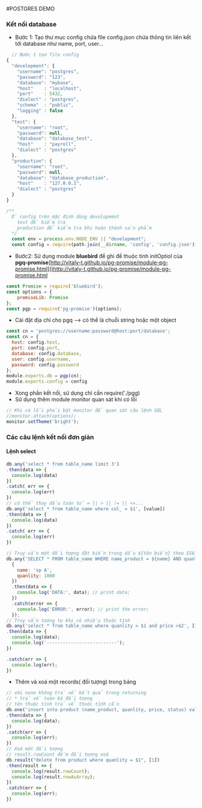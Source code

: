 #POSTGRES DEMO

### Kết nối database
* Bước 1: Tạo thư mục config chứa file config.json chứa thông tin liên kết tới database như name, port, user...
```js
  // Bước 1 tạo file config
{
  "development": {
    "username": "postgres",
    "password": "123",
    "database": "mybase",
    "host"    : "localhost",
    "port"    : 5432,
    "dialect" : "postgres",
    "schema"  : "public",
    "logging" : false
  },
  "test": {
    "username": "root",
    "password": null,
    "database": "database_test",
    "host"    : "payroll",
    "dialect" : "postgres"
  },
  "production": {
    "username": "root",
    "password": null,
    "database": "database_production",
    "host"    : "127.0.0.1",
    "dialect" : "postgres"
  }
}
```

```js
/** 
  Ở config trên mặc định dùng devolopment 
    test để kiểm tra 
    production để kiểm tra khi hoàn thành sản phẩm
  */
  const env = process.env.NODE_ENV || "development";
  const config = require(path.join(__dirname, 'config', 'config.json'))[env];

```
* Bước2: Sử dụng module **bluebird** để ghi đề thuộc tính initOptiol của **pgq-promise**[http://vitaly-t.github.io/pg-promise/module-pg-promise.html]()http://vitaly-t.github.io/pg-promise/module-pg-promise.html
```js
const Promise = require('bluebird');
const options = {
    promiseLib: Promise
};
const pgp = require('pg-promise')(options);
```
* Cài đặt địa chỉ cho pgq --> có thể là chuỗi string hoặc một object
```js
const cn = 'postgres://username:password@host:port/database';
const cn = {
  host: config.host,
  port: config.port,
  database: config.database,
  user: config.username,
  password: config.password
};
module.exports.db = pgp(cn);
module.exports.config = config
```
* Xong phần kết nối, sử dụng chỉ cần require('./pgg)
* Sử dụng thêm module monitor quan sát khi có lỗi

```js
// Khi có lỗi phải bật monitor để quan sát câu lệnh SQL
//monitor.attach(options);
monitor.setTheme('bright');

```

### Các câu lệnh kết nối đơn giản
#### Lệnh select 
```js
db.any('select * from table_name limit 3')
.then(data => {
  console.log(data)
})
.catch( err => {
  console.log(err)
})
// có thể thay dấu toán tử = || > || != || <>...
db.any('select * from table_name where col_ = $1', [value])
.then(data => {
  console.log(data)
})
.catch( err => {
  console.log(err)
})

// Truy vấn một đối tượng đặt biến trong dấu ${tên biến} theo ES6
db.any('SELECT * FROM table_name WHERE name_product = ${name} AND quanlity = ${quanlity}',
  {
    name: 'sp A',
    quanlity: 1000
  })
  .then(data => {
    console.log('DATA:', data); // print data;
  })
  .catch(error => {
    console.log('ERROR:', error); // print the error;
  });
// Truy vấn tương tự khi có nhiều thuộc tính 
db.any('select * from table_name where quanlity > $1 and price >$2', [1000, 200000] )
.then(data => {
  console.log(data);
  console.log('--------------------------');
})

.catch(err => {
  console.log(err);
})

```

* Thêm và xoá một records( đối tượng)  trong bảng

```js
// với none không trả về kết quả trong returning
// * trả về toàn bộ đối tượng
// tên thuộc tính trả về thuộc tính cần
db.one('insert into product (name_product, quanlity, price, status) values ($1, $2, $3, $4) returning * ', ['new product', 1 , 222, 1] )
.then(data => {
  console.log(data);
})
.catch(err => {
  console.log(err);
})
// Xoá một đối tượng
// result.rowCount đếm đối tượng xoá
db.result("delete from product where quanlity = $1", [1])
.then(result => {
  console.log(result.rowCount);
  console.log(result.rowAsArray);
})
.catch(err => {
  console.log(err);
})

```

